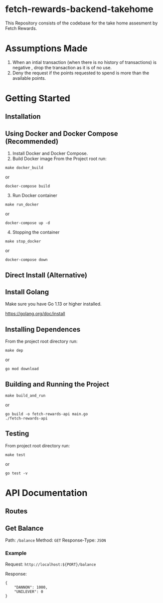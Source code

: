 # fetch-rewards-backend-takehome
This Repository consists of the codebase for the take home assesment by Fetch Rewards.

# Assumptions Made
1. When an intial transaction (when there is no history of transactions) is negative , drop the transaction as it is of no use.
2. Deny the request if the points requested to spend is more than the available points. 

# Getting Started

## Installation

## Using Docker and Docker Compose (Recommended)
1. Install Docker and Docker Compose.
2. Build Docker image 
From the Project root run:

```
make docker_build
```
or
```
docker-compose build
```
3. Run Docker container
```
make run_docker
```
or
```
docker-compose up -d
```

4. Stopping the container
```
make stop_docker
```
or
```
docker-compose down
```

## Direct Install (Alternative)
## Install Golang

Make sure you have Go 1.13 or higher installed.

https://golang.org/doc/install

## Installing Dependences
From the project root directory run:

```
make dep
```

or

```
go mod download
```

## Building and Running the Project

```
make build_and_run
```
or
```
go build -o fetch-rewards-api main.go
./fetch-rewards-api

```

## Testing
From project root directory run:

```
make test
```

or

```
go test -v
```

# API Documentation

## Routes

## Get Balance
Path: `/balance`
Method: `GET`
Response-Type: `JSON`

### Example
Request: `http://localhost:${PORT}/balance`

Response:
```
{
    "DANNON": 1000,
    "UNILEVER": 0
}